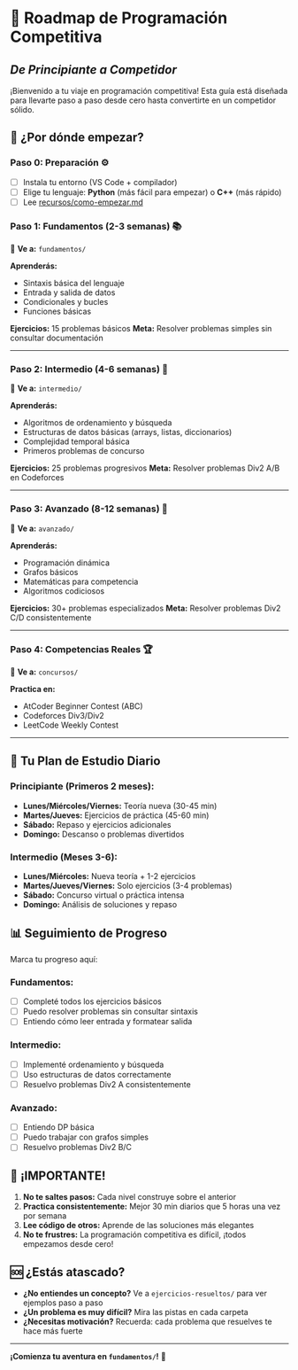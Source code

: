 # 🚀 Roadmap de Programación Competitiva
## *De Principiante a Competidor*

¡Bienvenido a tu viaje en programación competitiva! Esta guía está diseñada para llevarte paso a paso desde cero hasta convertirte en un competidor sólido.

## 📍 **¿Por dónde empezar?**

### **Paso 0: Preparación** ⚙️
- [ ] Instala tu entorno (VS Code + compilador)
- [ ] Elige tu lenguaje: **Python** (más fácil para empezar) o **C++** (más rápido)
- [ ] Lee [recursos/como-empezar.md](recursos/como-empezar.md)

### **Paso 1: Fundamentos (2-3 semanas)** 📚
📂 **Ve a:** `fundamentos/`

**Aprenderás:**
- Sintaxis básica del lenguaje
- Entrada y salida de datos
- Condicionales y bucles
- Funciones básicas

**Ejercicios:** 15 problemas básicos
**Meta:** Resolver problemas simples sin consultar documentación

---

### **Paso 2: Intermedio (4-6 semanas)** 🔧
📂 **Ve a:** `intermedio/`

**Aprenderás:**
- Algoritmos de ordenamiento y búsqueda
- Estructuras de datos básicas (arrays, listas, diccionarios)
- Complejidad temporal básica
- Primeros problemas de concurso

**Ejercicios:** 25 problemas progresivos
**Meta:** Resolver problemas Div2 A/B en Codeforces

---

### **Paso 3: Avanzado (8-12 semanas)** 🧠
📂 **Ve a:** `avanzado/`

**Aprenderás:**
- Programación dinámica
- Grafos básicos
- Matemáticas para competencia
- Algoritmos codiciosos

**Ejercicios:** 30+ problemas especializados
**Meta:** Resolver problemas Div2 C/D consistentemente

---

### **Paso 4: Competencias Reales** 🏆
📂 **Ve a:** `concursos/`

**Practica en:**
- AtCoder Beginner Contest (ABC)
- Codeforces Div3/Div2
- LeetCode Weekly Contest

---

## 🎯 **Tu Plan de Estudio Diario**

### **Principiante (Primeros 2 meses):**
- **Lunes/Miércoles/Viernes:** Teoría nueva (30-45 min)
- **Martes/Jueves:** Ejercicios de práctica (45-60 min)
- **Sábado:** Repaso y ejercicios adicionales
- **Domingo:** Descanso o problemas divertidos

### **Intermedio (Meses 3-6):**
- **Lunes/Miércoles:** Nueva teoría + 1-2 ejercicios
- **Martes/Jueves/Viernes:** Solo ejercicios (3-4 problemas)
- **Sábado:** Concurso virtual o práctica intensa
- **Domingo:** Análisis de soluciones y repaso

## 📊 **Seguimiento de Progreso**

Marca tu progreso aquí:

### Fundamentos:
- [ ] Completé todos los ejercicios básicos
- [ ] Puedo resolver problemas sin consultar sintaxis
- [ ] Entiendo cómo leer entrada y formatear salida

### Intermedio:
- [ ] Implementé ordenamiento y búsqueda
- [ ] Uso estructuras de datos correctamente
- [ ] Resuelvo problemas Div2 A consistentemente

### Avanzado:
- [ ] Entiendo DP básica
- [ ] Puedo trabajar con grafos simples
- [ ] Resuelvo problemas Div2 B/C

## 🚨 **¡IMPORTANTE!**

1. **No te saltes pasos:** Cada nivel construye sobre el anterior
2. **Practica consistentemente:** Mejor 30 min diarios que 5 horas una vez por semana
3. **Lee código de otros:** Aprende de las soluciones más elegantes
4. **No te frustres:** La programación competitiva es difícil, ¡todos empezamos desde cero!

## 🆘 **¿Estás atascado?**

- **¿No entiendes un concepto?** Ve a `ejercicios-resueltos/` para ver ejemplos paso a paso
- **¿Un problema es muy difícil?** Mira las pistas en cada carpeta
- **¿Necesitas motivación?** Recuerda: cada problema que resuelves te hace más fuerte

---

**¡Comienza tu aventura en `fundamentos/`!** 🚀
